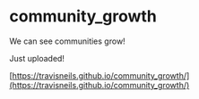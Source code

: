 # community_growth
We can see communities grow!

Just uploaded!

[https://travisneils.github.io/community_growth/](https://travisneils.github.io/community_growth/)
